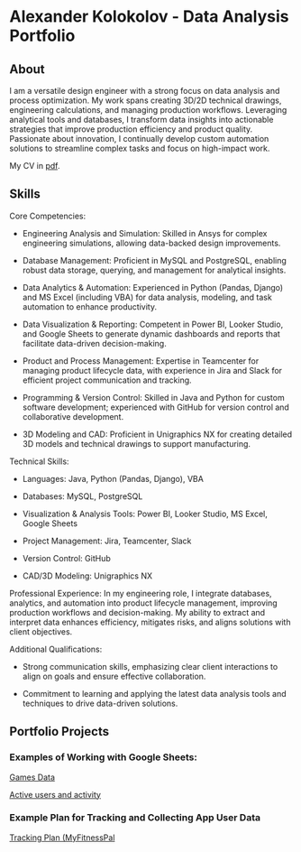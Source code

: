 # Alexander Kolokolov - Data Analysis Portfolio

## About

I am a versatile design engineer with a strong focus on data analysis and process optimization. My work spans creating 3D/2D technical drawings, engineering calculations, and managing production workflows. Leveraging analytical tools and databases, I transform data insights into actionable strategies that improve production efficiency and product quality. Passionate about innovation, I continually develop custom automation solutions to streamline complex tasks and focus on high-impact work.

My CV in [pdf](https://s3.eu-north-1.amazonaws.com/lms.goit.files/caaab1b6-b3ce-4783-a9aa-e5104a2dfe7eAlexander_Kolokolov_Junior%20Data%20Analyst.pdf).

## Skills
Core Competencies:

- Engineering Analysis and Simulation:  Skilled in Ansys for complex engineering simulations, allowing data-backed design improvements.

- Database Management: Proficient in MySQL and PostgreSQL, enabling robust data storage, querying, and management for analytical insights.

- Data Analytics & Automation: Experienced in Python (Pandas, Django) and MS Excel (including VBA) for data analysis, modeling, and task automation to enhance productivity.

- Data Visualization & Reporting: Competent in Power BI, Looker Studio, and Google Sheets to generate dynamic dashboards and reports that facilitate data-driven decision-making.

- Product and Process Management: Expertise in Teamcenter for managing product lifecycle data, with experience in Jira and Slack for efficient project communication and tracking.

- Programming & Version Control: Skilled in Java and Python for custom software development; experienced with GitHub for version control and collaborative development.

- 3D Modeling and CAD: Proficient in Unigraphics NX for creating detailed 3D models and technical drawings to support manufacturing.

Technical Skills:

- Languages: Java, Python (Pandas, Django), VBA

- Databases: MySQL, PostgreSQL

- Visualization & Analysis Tools: Power BI, Looker Studio, MS Excel, Google Sheets

- Project Management: Jira, Teamcenter, Slack

- Version Control: GitHub

- CAD/3D Modeling: Unigraphics NX

Professional Experience: In my engineering role, I integrate databases, analytics, and automation into product lifecycle management, improving production workflows and decision-making. My ability to extract and interpret data enhances efficiency, mitigates risks, and aligns solutions with client objectives.

Additional Qualifications:

- Strong communication skills, emphasizing clear client interactions to align on goals and ensure effective collaboration.

- Commitment to learning and applying the latest data analysis tools and techniques to drive data-driven solutions.

## Portfolio Projects

### Examples of Working with Google Sheets:

[Games Data](https://docs.google.com/spreadsheets/d/1QJGutIAGinLXFlgGM8jerNP_RevZZVx0DW1sL1SB_Qw/edit?usp=sharing)

[Active users and activity](https://docs.google.com/spreadsheets/d/1ilWGbIUc42AQUJ_af1zQsX5O35LNP8YX20l38VNjKyg/edit?usp=sharing)

### Example Plan for Tracking and Collecting App User Data
[Tracking Plan (MyFitnessPal](https://docs.google.com/spreadsheets/d/1PyiRBhSfkZEHnfRIrsiKHl-i5PVzQHrR5MtKlgGub0A/edit?usp=sharing)

###



